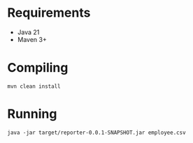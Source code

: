 # Requirements

* Java 21
* Maven 3+

# Compiling

`mvn clean install`

# Running

`java -jar target/reporter-0.0.1-SNAPSHOT.jar employee.csv`


